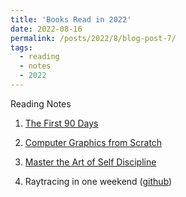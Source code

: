 ```yaml
---
title: 'Books Read in 2022'
date: 2022-08-16
permalink: /posts/2022/8/blog-post-7/
tags:
  - reading 
  - notes 
  - 2022 
---
```


Reading Notes 

1. [The First 90 Days ](https://leimingyu.github.io/files/readings/2022/the-first-90-days.pdf)

2. [Computer Graphics from Scratch](https://leimingyu.github.io/files/readings/2022/ReadingNote-ComputerGraphicsFromScratch-v1.pdf)

3. [Master the Art of Self Discipline](https://leimingyu.github.io/files/readings/2022/MasterTheArtofSelfDiscipline-BrianTracy.pdf)

4. Raytracing in one weekend
([github](https://github.com/leimingyu/rayTracyingInWeekend))


